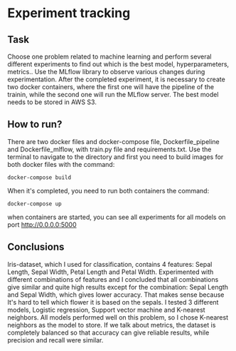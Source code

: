 # Experiment tracking

## Task

Choose one problem related to machine learning and perform several different experiments to find out which is the best model, hyperparameters, metrics.. Use the MLflow library to observe various changes during experimentation. After the completed experiment, it is necessary to create two docker containers, where the first one will have the pipeline of the trainin, while the second one will run the MLflow server. The best model needs to be stored in AWS S3.

## How to run?

There are two docker files and docker-compose file, Dockerfile_pipeline and Dockerfile_mlflow, with train.py file and requirements.txt. Use the terminal to navigate to the directory and first you need to build images for both docker files with the command:
```
docker-compose build
```
When it's completed, you need to run both containers the command:
```
docker-compose up
```
when containers are started, you can see all experiments for all models on port http://0.0.0.0:5000

## Conclusions

Iris-dataset, which I used for classification, contains 4 features: Sepal Length, Sepal Width, Petal Length and Petal Width. Experimented with different combinations of features and I concluded that all combinations give similar and quite high results except for the combination: Sepal Length and Sepal Width, which gives lower accuracy. That makes sense because It's hard to tell which flower it is based on the sepals. I tested 3 different models, Logistic regression, Support vector machine and K-nearest neighbors. All models performed well on this problem, so I chose K-nearest neighbors as the model to store. If we talk about metrics, the dataset is completely balanced so that accuracy can give reliable results, while precision and recall were similar.


